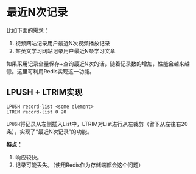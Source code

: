 # 最近N次记录
比如下面的需求：
1. 视频网站记录用户最近N次视频播放记录
2. 某英文学习网站记录用户最近N条学习文章
    
如果采用记录全量保存+查询最近N次的话，随着记录数的增加，性能会越来越低。这里可利用Redis实现这一功能。

## LPUSH + LTRIM实现
```
LPUSH record-list <some element>
LTRIM record-list 0 20
```
`LPUSH`将记录从左侧插入List中，LTRIM对List进行从左裁剪（留下从左往右20条），实现了“最近N次记录”的功能。

**特点：**
1. 响应较快。
2. 记录可能丢失。（使用Redis作为存储端都会这个问题）